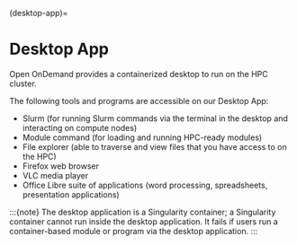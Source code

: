 (desktop-app)=
# Desktop App

Open OnDemand provides a containerized desktop to run on the HPC cluster.

The following tools and programs are accessible on our Desktop App:

- Slurm (for running Slurm commands via the terminal in the desktop and interacting on compute nodes)
- Module command (for loading and running HPC-ready modules)
- File explorer (able to traverse and view files that you have access to on the HPC)
- Firefox web browser
- VLC media player
- Office Libre suite of applications (word processing, spreadsheets, presentation applications)

:::{note}
The desktop application is a Singularity container; a Singularity container cannot run inside the desktop application. It fails if users run a container-based module or program via the desktop application.
:::
